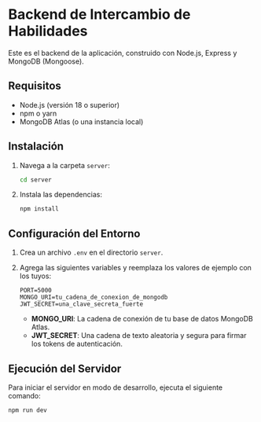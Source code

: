 # Backend de Intercambio de Habilidades

Este es el backend de la aplicación, construido con Node.js, Express y MongoDB (Mongoose).

## Requisitos

* Node.js (versión 18 o superior)
* npm o yarn
* MongoDB Atlas (o una instancia local)

## Instalación

1.  Navega a la carpeta `server`:

    ```bash
    cd server
    ```

2.  Instala las dependencias:

    ```bash
    npm install
    ```

## Configuración del Entorno

1.  Crea un archivo `.env` en el directorio `server`.
2.  Agrega las siguientes variables y reemplaza los valores de ejemplo con los tuyos:

    ```env
    PORT=5000
    MONGO_URI=tu_cadena_de_conexion_de_mongodb
    JWT_SECRET=una_clave_secreta_fuerte
    ```

    * **MONGO_URI**: La cadena de conexión de tu base de datos MongoDB Atlas.
    * **JWT_SECRET**: Una cadena de texto aleatoria y segura para firmar los tokens de autenticación.

## Ejecución del Servidor

Para iniciar el servidor en modo de desarrollo, ejecuta el siguiente comando:

```bash
npm run dev
